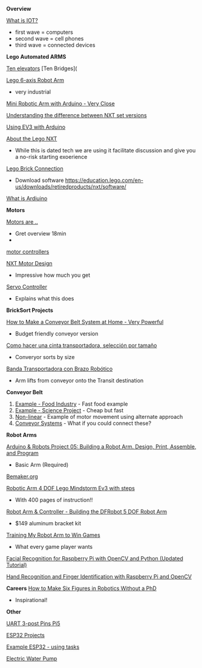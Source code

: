 **Overview**

[What is IOT?](https://www.youtube.com/watch?v=7yYb2224yH0&t=49s)
- first wave = computers
- second wave = cell phones
- third wave = connected devices



**Lego Automated ARMS**

[Ten elevators](https://www.youtube.com/watch?v=ZdhM0SjlS9o&t=17s)
[Ten Bridges](

[Lego 6-axis Robot Arm](https://www.youtube.com/watch?v=LEbUUOfdNLM)
- very industrial

[Mini Robotic Arm with Arduino - Very Close](https://www.youtube.com/watch?v=JgC8sg4C1Ks)

[Understanding the difference between NXT set versions](https://robotsquare.com/2012/02/18/understanding-nxt-versions/)

[Using EV3 with Arduino](https://github.com/StefansProjects/EV3ForESP32)

[About the Lego NXT](https://www.youtube.com/watch?v=l0vqZQMF0A4&t=133s)
- While this is dated tech we are using it facilitate discussion and give you a no-risk starting exoerience

[Lego Brick Connection](https://www.youtube.com/watch?v=l4RxBGn-_ac)
- Download software https://education.lego.com/en-us/downloads/retiredproducts/nxt/software/


[What is Ardiuino](https://www.youtube.com/watch?v=nL34zDTPkcs)

**Motors**

[Motors are ..](https://www.youtube.com/shorts/rift8UbrAyQ)
- Gret overview 18min
- 
[motor controllers](https://www.youtube.com/watch?v=-PCuDnpgiew)

[NXT Motor Design](https://www.philohome.com/nxtmotor/nxtmotor.htm)
-  Impressive how much you get

[Servo Controller](https://www.adafruit.com/product/815)
- Explains what this does

**BrickSort Projects**

[How to Make a Conveyor Belt System at Home - Very Powerful](https://www.youtube.com/watch?v=o7VVmtX7SKs)
- Budget friendly conveyor version

[Como hacer una cinta transportadora, selección por tamaño](https://www.youtube.com/watch?v=z423DCyCrdk)
- Converyor sorts by size

[Banda Transportadora con Brazo Robótico](https://www.youtube.com/watch?v=ndnpGHhIiR4)
- Arm lifts from conveyor onto the Transit destination

**Conveyor  Belt**

1. [Example - Food Industry](https://www.youtube.com/shorts/sKbp6FakFbI) - Fast food example
2. [Example - Science Project](https://www.youtube.com/shorts/nsHHZhIUQlw) - Cheap but fast
3. [Non-linear](https://www.youtube.com/shorts/Xew8Kwho1Vc) - Example of motor movement using alternate approach
4. [Conveyor Systems](https://www.youtube.com/watch?v=tqLYhhV7u7Y) - What if you could connect these?  

   
**Robot Arms**

[Arduino & Robots Project 05: Building a Robot Arm. Design, Print, Assemble, and Program](https://www.youtube.com/watch?v=K7cXGwFUkkY)
- Basic Arm (Required)

[Bemaker.org](various)

[Robotic Arm 4 DOF Lego Mindstorm Ev3 with steps](https://www.youtube.com/watch?v=AsEyM2mEj04)
- With 400 pages of instruction!!

[Robot Arm & Controller - Building the DFRobot 5 DOF Robot Arm](https://www.youtube.com/watch?v=dzyKqRVN2kc&t=6s)
- $149 aluminum bracket kit

[Training My Robot Arm to Win Games](https://www.youtube.com/watch?v=C0PjeC7lFmw)
- What every game player wants

[Facial Recognition for Raspberry Pi with OpenCV and Python (Updated Tutorial)](https://www.youtube.com/watch?v=3TUlJrRJUeM)

[Hand Recognition and Finger Identification with Raspberry Pi and OpenCV](https://core-electronics.com.au/guides/hand-identification-raspberry-pi/)


**Careers**
[How to Make Six Figures in Robotics Without a PhD](https://www.youtube.com/watch?v=_7E-7WV0zsI)
- Inspirational!

**Other**

[UART 3-post Pins Pi5](https://www.youtube.com/watch?v=LsNIRMNAAZ8&t=364s)

[ESP32 Projects](https://www.youtube.com/watch?v=sjIpt7wNMN8)

[Example ESP32 - using  tasks](https://www.youtube.com/watch?v=382p1NT1Wcs&t=76s)

[Electric Water Pump](https://www.youtube.com/shorts/Lrxui5BbrP4)


